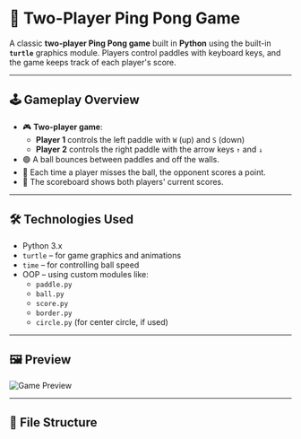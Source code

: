 # 🏓 Two-Player Ping Pong Game

A classic **two-player Ping Pong game** built in **Python** using the built-in **`turtle`** graphics module. Players control paddles with keyboard keys, and the game keeps track of each player's score.

---

## 🕹️ Gameplay Overview

- 🎮 **Two-player game**:
  - **Player 1** controls the left paddle with `W` (up) and `S` (down)
  - **Player 2** controls the right paddle with the arrow keys `↑` and `↓`
- 🟢 A ball bounces between paddles and off the walls.
- 💯 Each time a player misses the ball, the opponent scores a point.
- 🧮 The scoreboard shows both players' current scores.

---

## 🛠️ Technologies Used

- Python 3.x
- `turtle` – for game graphics and animations
- `time` – for controlling ball speed
- OOP – using custom modules like:
  - `paddle.py`
  - `ball.py`
  - `score.py`
  - `border.py`
  - `circle.py` (for center circle, if used)

---

## 🖼️ Preview

![Game Preview](ping_pong_preview.png) <!-- Replace with your screenshot -->

---

## 📂 File Structure

